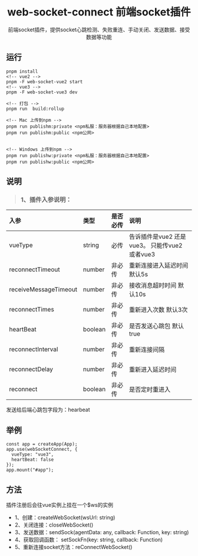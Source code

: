 <div align="center">
    <h1>web-socket-connect 前端socket插件</h1>
    <p>
    前端socket插件，提供socket心跳检测、失败重连、手动关闭、发送数据、接受数据等功能
   </p>
</div>


## 运行
```
pnpm install
<!-- vue2 -->
pnpm -F web-socket-vue2 start 
<!-- vue3 -->
pnpm -F web-socket-vue3 dev 

<!-- 打包 -->
pnpm run  build:rollup

<!-- Mac 上传到npm -->
pnpm run publishm:private <npm私服：服务器根据自己本地配置>
pnpm run publishm:public <npm公网>


<!-- Windows 上传到npm -->
pnpm run publishw:private <npm私服：服务器根据自己本地配置>
pnpm run publishw:public <npm公网>
```


## 说明
>  ### 1、插件入参说明：


  | 入参                  | 类型    | 是否必传 | 说明                                          |
  | :-------------------- | :------ | :------- | :-------------------------------------------- |
  | vueType               | string  | 必传     | 告诉插件是vue2 还是vue3。 只能传vue2 或者vue3 |
  | reconnectTimeout      | number  | 非必传   | 重新连接进入延迟时间 默认5s                   |
  | receiveMessageTimeout | number  | 非必传   | 接收消息超时时间 默认10s                      |
  | reconnectTimes        | number  | 非必传   | 重新进入次数 默认3次                          |
  | heartBeat             | boolean | 非必传   | 是否发送心跳包       默认true                 |
  | reconnectInterval     | number  | 非必传   | 重新连接间隔                                  |
  | reconnectDelay        | number  | 非必传   | 重新进入延迟时间                              |
  | reconnect             | boolean | 非必传   | 是否定时重进入                                |

  发送给后端心跳包字段为：hearbeat

## 举例
```shell
const app = createApp(App);
app.use(webSocketConnect, {
  vueType: "vue3",
  heartBeat: false
});
app.mount("#app");
```

## 方法
插件注册后会往vue实例上挂在一个$ws的实例
* 1、创建：createWebSocket(wsUrl: string)
* 2、关闭连接：closeWebSocket()
* 3、发送数据：sendSock(agentData: any, callback: Function, key: string)
* 4、获取回调函数： setSockFn(key: string, callback: Function)
* 5、重新连接socket方法：reConnectWebSocket()
